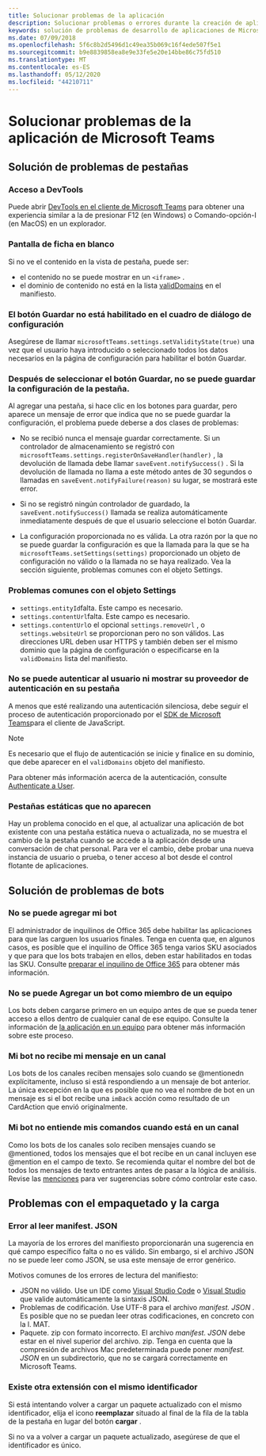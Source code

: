 ```yaml
---
title: Solucionar problemas de la aplicación
description: Solucionar problemas o errores durante la creación de aplicaciones para Microsoft Teams
keywords: solución de problemas de desarrollo de aplicaciones de Microsoft Teams
ms.date: 07/09/2018
ms.openlocfilehash: 5f6c8b2d5496d1c49ea35b069c16f4ede507f5e1
ms.sourcegitcommit: b9e8839858ea8e9e33fe5e20e14bbe86c75fd510
ms.translationtype: MT
ms.contentlocale: es-ES
ms.lasthandoff: 05/12/2020
ms.locfileid: "44210711"
---
```

# <a name="troubleshoot-your-microsoft-teams-app"></a>Solucionar problemas de la aplicación de Microsoft Teams

## <a name="troubleshooting-tabs"></a>Solución de problemas de pestañas

### <a name="accessing-the-devtools"></a>Acceso a DevTools

Puede abrir [DevTools en el cliente de Microsoft Teams](~/tabs/how-to/developer-tools.md) para obtener una experiencia similar a la de presionar F12 (en Windows) o Comando-opción-I (en MacOS) en un explorador.

### <a name="blank-tab-screen"></a>Pantalla de ficha en blanco

Si no ve el contenido en la vista de pestaña, puede ser:

* el contenido no se puede mostrar en un `<iframe>` .
* el dominio de contenido no está en la lista [validDomains](~/resources/schema/manifest-schema.md#validdomains) en el manifiesto.

### <a name="the-save-button-isnt-enabled-on-the-settings-dialog"></a>El botón Guardar no está habilitado en el cuadro de diálogo de configuración

Asegúrese de llamar `microsoftTeams.settings.setValidityState(true)` una vez que el usuario haya introducido o seleccionado todos los datos necesarios en la página de configuración para habilitar el botón Guardar.

### <a name="after-selecting-the-save-button-the-tab-settings-cannot-be-saved"></a>Después de seleccionar el botón Guardar, no se puede guardar la configuración de la pestaña.

Al agregar una pestaña, si hace clic en los botones para guardar, pero aparece un mensaje de error que indica que no se puede guardar la configuración, el problema puede deberse a dos clases de problemas:

* No se recibió nunca el mensaje guardar correctamente. Si un controlador de almacenamiento se registró con `microsoftTeams.settings.registerOnSaveHandler(handler)` , la devolución de llamada debe llamar `saveEvent.notifySuccess()` . Si la devolución de llamada no llama a este método antes de 30 segundos o llamadas en `saveEvent.notifyFailure(reason)` su lugar, se mostrará este error.

* Si no se registró ningún controlador de guardado, la `saveEvent.notifySuccess()` llamada se realiza automáticamente inmediatamente después de que el usuario seleccione el botón Guardar.

* La configuración proporcionada no es válida. La otra razón por la que no se puede guardar la configuración es que la llamada para la que se ha `microsoftTeams.setSettings(settings)` proporcionado un objeto de configuración no válido o la llamada no se haya realizado. Vea la sección siguiente, problemas comunes con el objeto Settings.

### <a name="common-problems-with-the-settings-object"></a>Problemas comunes con el objeto Settings

* `settings.entityId`falta. Este campo es necesario.
* `settings.contentUrl`falta. Este campo es necesario.
* `settings.contentUrl`o el opcional `settings.removeUrl` , o `settings.websiteUrl` se proporcionan pero no son válidos. Las direcciones URL deben usar HTTPS y también deben ser el mismo dominio que la página de configuración o especificarse en la `validDomains` lista del manifiesto.

### <a name="cant-authenticate-the-user-or-display-your-auth-provider-in-your-tab"></a>No se puede autenticar al usuario ni mostrar su proveedor de autenticación en su pestaña

A menos que esté realizando una autenticación silenciosa, debe seguir el proceso de autenticación proporcionado por el [SDK de Microsoft Teams](/javascript/api/overview/msteams-client.md)para el cliente de JavaScript.

> [!NOTE]
>Es necesario que el flujo de autenticación se inicie y finalice en su dominio, que debe aparecer en el `validDomains` objeto del manifiesto.

Para obtener más información acerca de la autenticación, consulte [Authenticate a User](~/concepts/authentication/authentication.md).

### <a name="static-tabs-not-showing-up"></a>Pestañas estáticas que no aparecen

Hay un problema conocido en el que, al actualizar una aplicación de bot existente con una pestaña estática nueva o actualizada, no se muestra el cambio de la pestaña cuando se accede a la aplicación desde una conversación de chat personal.  Para ver el cambio, debe probar una nueva instancia de usuario o prueba, o tener acceso al bot desde el control flotante de aplicaciones.

## <a name="troubleshooting-bots"></a>Solución de problemas de bots

### <a name="cant-add-my-bot"></a>No se puede agregar mi bot

El administrador de inquilinos de Office 365 debe habilitar las aplicaciones para que las carguen los usuarios finales. Tenga en cuenta que, en algunos casos, es posible que el inquilino de Office 365 tenga varios SKU asociados y que para que los bots trabajen en ellos, deben estar habilitados en todas las SKU. Consulte [preparar el inquilino de Office 365](~/concepts/build-and-test/prepare-your-o365-tenant.md) para obtener más información.

### <a name="cant-add-bot-as-a-member-of-a-team"></a>No se puede Agregar un bot como miembro de un equipo

Los bots deben cargarse primero en un equipo antes de que se pueda tener acceso a ellos dentro de cualquier canal de ese equipo. Consulte la información de [la aplicación en un equipo](~/concepts/deploy-and-publish/apps-upload.md) para obtener más información sobre este proceso.

### <a name="my-bot-doesnt-get-my-message-in-a-channel"></a>Mi bot no recibe mi mensaje en un canal

Los bots de los canales reciben mensajes solo cuando se @mentionedn explícitamente, incluso si está respondiendo a un mensaje de bot anterior. La única excepción en la que es posible que no vea el nombre de bot en un mensaje es si el bot recibe una `imBack` acción como resultado de un CardAction que envió originalmente.

### <a name="my-bot-doesnt-understand-my-commands-when-in-a-channel"></a>Mi bot no entiende mis comandos cuando está en un canal

Como los bots de los canales solo reciben mensajes cuando se @mentioned, todos los mensajes que el bot recibe en un canal incluyen ese @mention en el campo de texto. Se recomienda quitar el nombre del bot de todos los mensajes de texto entrantes antes de pasar a la lógica de análisis. Revise las [menciones](../bots/how-to/conversations/channel-and-group-conversations.md#working-with-mentions) para ver sugerencias sobre cómo controlar este caso.

## <a name="issues-with-packaging-and-uploading"></a>Problemas con el empaquetado y la carga

### <a name="error-while-reading-manifestjson"></a>Error al leer manifest. JSON

La mayoría de los errores del manifiesto proporcionarán una sugerencia en qué campo específico falta o no es válido. Sin embargo, si el archivo JSON no se puede leer como JSON, se usa este mensaje de error genérico.

Motivos comunes de los errores de lectura del manifiesto:

* JSON no válido. Use un IDE como [Visual Studio Code](https://code.visualstudio.com) o [Visual Studio](https://www.visualstudio.com/vs/) que valide automáticamente la sintaxis JSON.
* Problemas de codificación. Use UTF-8 para el archivo *manifest. JSON* . Es posible que no se puedan leer otras codificaciones, en concreto con la l. MAT.
* Paquete. zip con formato incorrecto. El archivo *manifest. JSON* debe estar en el nivel superior del archivo. zip. Tenga en cuenta que la compresión de archivos Mac predeterminada puede poner *manifest. JSON* en un subdirectorio, que no se cargará correctamente en Microsoft Teams.

### <a name="another-extension-with-same-id-exists"></a>Existe otra extensión con el mismo identificador

Si está intentando volver a cargar un paquete actualizado con el mismo identificador, elija el icono **reemplazar** situado al final de la fila de la tabla de la pestaña en lugar del botón **cargar** .

Si no va a volver a cargar un paquete actualizado, asegúrese de que el identificador es único.
